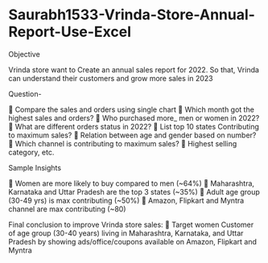 # Saurabh1533-Vrinda-Store-Annual-Report-Use-Excel

Objective

Vrinda store want to Create an annual sales report for 2022. So that, Vrinda can understand their customers and grow more sales in 2023


Question-

	Compare the sales and orders using single chart 
	Which month got the highest sales and orders?
	Who purchased more_ men or women in 2022?
	What are different orders status in 2022?
	List top 10 states Contributing to maximum sales?
	Relation between age and gender based on number?
	Which channel is contributing to maximum sales?
	Highest selling category, etc.

Sample Insights

	Women are more likely to buy compared to men (~64%)
	Maharashtra, Karnataka and Uttar Pradesh are the top 3 states (~35%)
	Adult age group (30-49 yrs) is max contributing (~50%)
	Amazon, Flipkart and Myntra channel are max contributing (~80)

Final conclusion to improve Vrinda store sales:
	Target women Customer of age group (30-40 years) living in Maharashtra, Karnataka, and Uttar Pradesh by showing ads/office/coupons available on Amazon, Flipkart and Myntra



